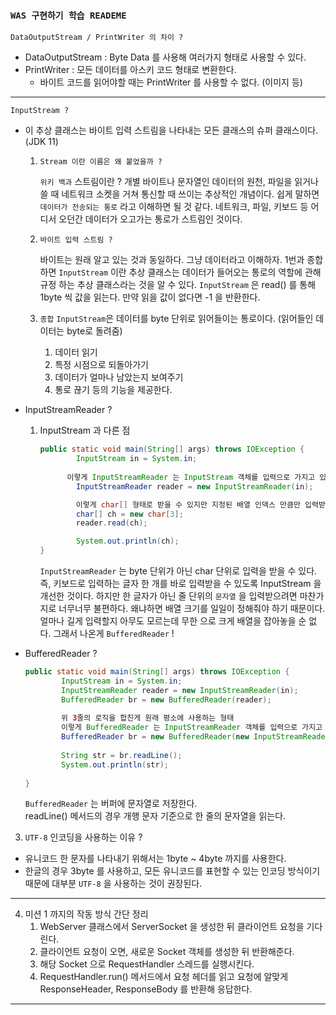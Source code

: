 ### `WAS 구현하기 학습 READEME`

`DataOutputStream / PrintWriter 의 차이 ?`
- DataOutputStream : Byte Data 를 사용해 여러가지 형태로 사용할 수 있다.
- PrintWriter : 모든 데이터를 아스키 코드 형태로 변환한다. 
  - 바이트 코드를 읽어야할 때는 PrintWriter 를 사용할 수 없다. (이미지 등)
---
`InputStream ?`
- 이 추상 클래스는 바이트 입력 스트림을 나타내는 모든 클래스의 슈퍼 클래스이다. (JDK 11)
    1. `Stream 이란 이름은 왜 붙었을까 ?` 
    
       `위키 백과` 스트림이란 ?
       개별 바이트나 문자열인 데이터의 원천, 파일을 읽거나 쓸 때 네트워크 소켓을 거쳐 통신할 때 쓰이는
       추상적인 개념이다. 
       쉽게 말하면 `데이터가 전송되는 통로` 라고 이해하면 될 것 같다. 네트워크, 파일, 키보드 등 어디서
       오던간 데이터가 오고가는 통로가 스트림인 것이다.
    
    2. `바이트 입력 스트림 ?`

       바이트는 원래 알고 있는 것과 동일하다. 그냥 데이터라고 이해하자.
       1번과 종합하면 `InputStream` 이란 추상 클래스는 데이터가 들어오는 통로의 역할에 관해 규정
       하는 추상 클래스라는 것을 알 수 있다.
       `InputStream` 은 read() 를 통해 1byte 씩 값을 읽는다. 만약 읽을 값이 없다면 -1 을 반환한다.

    3. `종합`
       `InputStream`은 데이터를 byte 단위로 읽어들이는 통로이다. (읽어들인 데이터는 byte로 돌려줌)
        1. 데이터 읽기
        2. 특정 시점으로 되돌아가기
        3. 데이터가 얼마나 남았는지 보여주기
        4. 통로 끊기 등의 기능을 제공한다.

- InputStreamReader ?
    1. InputStream 과 다른 점

        ```java
        public static void main(String[] args) throws IOException {
                InputStream in = System.in;
        		
              이렇게 InputStreamReader 는 InputStream 객체를 입력으로 가지고 있어야 한다.
                InputStreamReader reader = new InputStreamReader(in);
        
                이렇게 char[] 형태로 받을 수 있지만 지정된 배열 인덱스 만큼만 입력받아야 한다.
                char[] ch = new char[3];
                reader.read(ch);
        
                System.out.println(ch);
        }
        ```

       `InputStreamReader` 는 byte 단위가 아닌 char 단위로 입력을 받을 수 있다.
       즉, 키보드로 입력하는 글자 한 개를 바로 입력받을 수 있도록 InputStream 을 개선한 것이다.
       하지만 한 글자가 아닌 줄 단위의 `문자열` 을 입력받으려면 마찬가지로 너무너무 불편하다.
       왜냐하면 배열 크기를 일일이 정해줘야 하기 때문이다. 얼마나 길게 입력할지 아무도 모르는데 무한
       으로 크게 배열을 잡아놓을 순 없다. 그래서 나온게 `BufferedReader` !

- BufferedReader ?

    ```java
    public static void main(String[] args) throws IOException {
            InputStream in = System.in;
            InputStreamReader reader = new InputStreamReader(in);	
            BufferedReader br = new BufferedReader(reader);
    	
            위 3줄의 로직을 합친게 원래 평소에 사용하는 형태
            이렇게 BufferedReader 는 InputStreamReader 객체를 입력으로 가지고 있어야 한다.
            BufferedReader br = new BufferedReader(new InputStreamReader(System.in));
    	
            String str = br.readLine();
            System.out.println(str);
    		
    }
    ```

  `BufferedReader` 는 버퍼에 문자열로 저장한다.  
  readLine() 메서드의 경우 개행 문자 기준으로 한 줄의 문자열을 읽는다.

3. `UTF-8` 인코딩을 사용하는 이유 ?
- 유니코드 한 문자를 나타내기 위해서는 1byte ~ 4byte 까지를 사용한다.
- 한글의 경우 3byte 를 사용하고, 모든 유니코드를 표현할 수 있는 인코딩 방식이기 때문에 대부분 `UTF-8` 을 사용하는 것이 권장된다.  


---
4. 미션 1 까지의 작동 방식 간단 정리
    1. WebServer 클래스에서 ServerSocket 을 생성한 뒤 클라이언트 요청을 기다린다.
    2. 클라이언트 요청이 오면, 새로운 Socket 객체를 생성한 뒤 반환해준다.
    3. 해당 Socket 으로 RequestHandler 스레드를 실행시킨다.
    4. RequestHandler.run() 메서드에서 요청 헤더를 읽고 요청에 알맞게 ResponseHeader, ResponseBody 를 반환해 응답한다.
   
---
